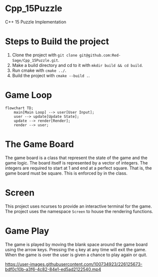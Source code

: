 # Cpp_15Puzzle
C++ 15 Puzzle  Implementation

# Steps to Build the project

1) Clone the project with `git clone git@github.com:Red-Sage/Cpp_15Puzzle.git`.
2) Make a build directory and cd to it with `mkdir build && cd build`.
3) Run cmake with `cmake ../`.
4) Build the project with `cmake --build .`.

# Game Loop

```mermaid
flowchart TD;
    main[Main Loop] --> user[User Input];
    user --> update[Update State];
    update --> render[Render];
    render --> user;
``` 

# The Game Board
The game board is a class that represent the state of the game and the game logic.
The board itself is represented by a vector of integers. The integers are 
required to start at 1 and end at a perfect square. That is, the game board
must be square. This is enforced by in the class.

# Screen
This project uses ncurses to provide an interactive terminal for the game. The
project uses the namespace `Screen` to house the rendering functions.

# Game Play
The game is played by moving the blank space around the game board using the
arrow keys. Pressing the `q` key at any time will exit the game. When the game
is over the user is given a chance to play again or quit.

https://user-images.githubusercontent.com/100734923/226125673-bdf0c10b-a3f6-4c82-84e1-ed5ad2122540.mp4



